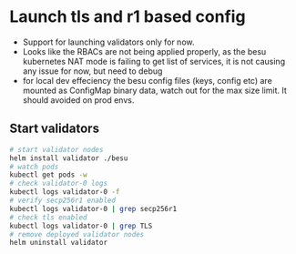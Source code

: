# Launch tls and r1 based config

 * Support for launching validators only for now.
 * Looks like the RBACs are not being applied properly, as the besu kubernetes NAT mode is failing to get list of services, it is not causing any issue for now, but need to debug
 * for local dev effeciency the besu config files (keys, config etc) are mounted as ConfigMap binary data, watch out for the max size limit. It should avoided on prod envs.

## Start validators
```bash
# start validator nodes
helm install validator ./besu
# watch pods
kubectl get pods -w
# check validator-0 logs
kubectl logs validator-0 -f
# verify secp256r1 enabled
kubectl logs validator-0 | grep secp256r1
# check tls enabled
kubectl logs validator-0 | grep TLS
# remove deployed validator nodes
helm uninstall validator
```
